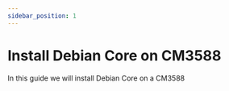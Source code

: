 ```yaml
---
sidebar_position: 1
---
```


# Install Debian Core on CM3588

In this guide we will install Debian Core on a CM3588